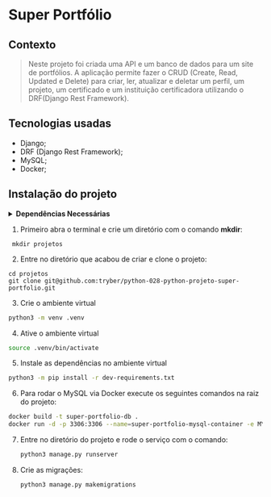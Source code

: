 # Super Portfólio

## Contexto

> Neste projeto foi criada uma API e um banco de dados para um site de portfólios. A aplicação permite fazer o CRUD (Create, Read, Updated e Delete) para criar, ler, atualizar e deletar um perfil, um projeto, um certificado e um instituição certificadora utilizando o DRF(Django Rest Framework).

## Tecnologias usadas

- Django;
- DRF (Django Rest Framework);
- MySQL;
- Docker;

## Instalação do projeto

<details>
  <summary><strong>Dependências Necessárias</strong></summary><br />
1. Este projeto usa dependências que não são funcionais em todas as versões do Python. Por isso, recomendamos que seu Python esteja na versão `3.10.0` ou superior. Você pode usar o `Pyenv`, basta seguir nosso tutorial sobre [instalação e uso do Pyenv](https://app.betrybe.com/learn/course/5e938f69-6e32-43b3-9685-c936530fd326/module/f04cdb21-382e-4588-8950-3b1a29afd2dd/section/aa76abc8-b842-40d9-b5cc-baa960952129/lesson/0fe67ea0-1046-4b55-a37c-44afcfa9ed0a).
  
> ⚠️ **ATENÇÃO: NUNCA REMOVA VERSÕES ANTIGAS INSTALADAS DO PYTHON. SEU SISTEMA OPERACIONAL PODE DEPENDER DELAS!** ⚠️

2. Para conseguir instalar a dependência `mysqlclient` você precisa garantir a existência de algumas bibliotecas no seu sistema operacional:

- **Debian/Ubuntu**
```bash
sudo apt-get install python3-dev default-libmysqlclient-dev build-essential pkg-config
```

- **Mac**
```bash
brew install mysql pkg-config
```
</details>


1. Primeiro abra o terminal e crie um diretório com o comando <strong>mkdir</strong>:
``` 
 mkdir projetos
```

2. Entre no diretório que acabou de criar e clone o projeto:
``` 
cd projetos
git clone git@github.com:tryber/python-028-python-projeto-super-portfolio.git
```

3. Crie o ambiente virtual

```bash
python3 -m venv .venv
```

4. Ative o ambiente virtual

```bash
source .venv/bin/activate
```

5. Instale as dependências no ambiente virtual

```bash
python3 -m pip install -r dev-requirements.txt
```

6. Para rodar o MySQL via Docker execute os seguintes comandos na raiz do projeto:

  ```bash
docker build -t super-portfolio-db .
docker run -d -p 3306:3306 --name=super-portfolio-mysql-container -e MYSQL_ROOT_PASSWORD=password -e MYSQL_DATABASE=super_portfolio_database super-portfolio-db
  ```

7. Entre no diretório do projeto e rode o serviço com o comando:

    ```bash
    python3 manage.py runserver
    ```
    
8. Crie as migrações:
   
    ```bash
    python3 manage.py makemigrations
    ```

   
